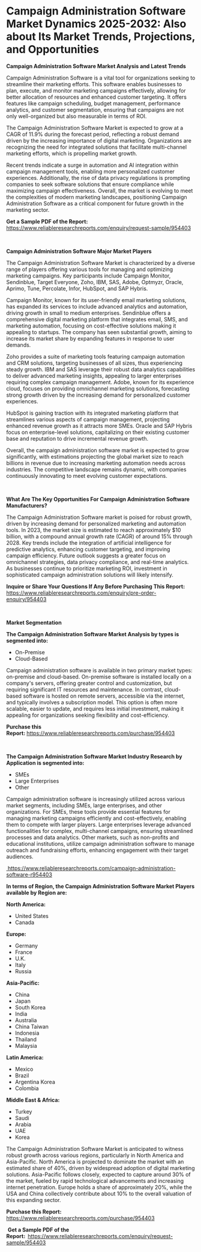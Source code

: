 <p><h1>Campaign Administration Software Market Dynamics 2025-2032: Also about Its Market Trends, Projections, and Opportunities</h1></p><p><strong>Campaign Administration Software Market Analysis and Latest Trends</strong></p>
<p><p>Campaign Administration Software is a vital tool for organizations seeking to streamline their marketing efforts. This software enables businesses to plan, execute, and monitor marketing campaigns effectively, allowing for better allocation of resources and enhanced customer targeting. It offers features like campaign scheduling, budget management, performance analytics, and customer segmentation, ensuring that campaigns are not only well-organized but also measurable in terms of ROI.</p><p>The Campaign Administration Software Market is expected to grow at a CAGR of 11.9% during the forecast period, reflecting a robust demand driven by the increasing importance of digital marketing. Organizations are recognizing the need for integrated solutions that facilitate multi-channel marketing efforts, which is propelling market growth. </p><p>Recent trends indicate a surge in automation and AI integration within campaign management tools, enabling more personalized customer experiences. Additionally, the rise of data privacy regulations is prompting companies to seek software solutions that ensure compliance while maximizing campaign effectiveness. Overall, the market is evolving to meet the complexities of modern marketing landscapes, positioning Campaign Administration Software as a critical component for future growth in the marketing sector.</p></p>
<p><strong>Get a Sample PDF of the Report:&nbsp;</strong> <a href="https://www.reliableresearchreports.com/enquiry/request-sample/954403?utm_campaign=2224&utm_medium=2&utm_source=Github&utm_content=ia&utm_term=18042025&utm_id=campaign-administration-software">https://www.reliableresearchreports.com/enquiry/request-sample/954403</a></p>
<p>&nbsp;</p>
<p><strong>Campaign Administration Software Major Market Players</strong></p>
<p><p>The Campaign Administration Software Market is characterized by a diverse range of players offering various tools for managing and optimizing marketing campaigns. Key participants include Campaign Monitor, Sendinblue, Target Everyone, Zoho, IBM, SAS, Adobe, Optmyzr, Oracle, Aprimo, Tune, Percolate, Infor, HubSpot, and SAP Hybris. </p><p>Campaign Monitor, known for its user-friendly email marketing solutions, has expanded its services to include advanced analytics and automation, driving growth in small to medium enterprises. Sendinblue offers a comprehensive digital marketing platform that integrates email, SMS, and marketing automation, focusing on cost-effective solutions making it appealing to startups. The company has seen substantial growth, aiming to increase its market share by expanding features in response to user demands.</p><p>Zoho provides a suite of marketing tools featuring campaign automation and CRM solutions, targeting businesses of all sizes, thus experiencing steady growth. IBM and SAS leverage their robust data analytics capabilities to deliver advanced marketing insights, appealing to larger enterprises requiring complex campaign management. Adobe, known for its experience cloud, focuses on providing omnichannel marketing solutions, forecasting strong growth driven by the increasing demand for personalized customer experiences.</p><p>HubSpot is gaining traction with its integrated marketing platform that streamlines various aspects of campaign management, projecting enhanced revenue growth as it attracts more SMEs. Oracle and SAP Hybris focus on enterprise-level solutions, capitalizing on their existing customer base and reputation to drive incremental revenue growth.</p><p>Overall, the campaign administration software market is expected to grow significantly, with estimations projecting the global market size to reach billions in revenue due to increasing marketing automation needs across industries. The competitive landscape remains dynamic, with companies continuously innovating to meet evolving customer expectations.</p></p>
<p>&nbsp;</p>
<p><strong>What Are The Key Opportunities For Campaign Administration Software Manufacturers?</strong></p>
<p><p>The Campaign Administration Software market is poised for robust growth, driven by increasing demand for personalized marketing and automation tools. In 2023, the market size is estimated to reach approximately $10 billion, with a compound annual growth rate (CAGR) of around 15% through 2028. Key trends include the integration of artificial intelligence for predictive analytics, enhancing customer targeting, and improving campaign efficiency. Future outlook suggests a greater focus on omnichannel strategies, data privacy compliance, and real-time analytics. As businesses continue to prioritize marketing ROI, investment in sophisticated campaign administration solutions will likely intensify.</p></p>
<p><strong>Inquire or Share Your Questions If Any Before Purchasing This Report:</strong> <a href="https://www.reliableresearchreports.com/enquiry/pre-order-enquiry/954403?utm_campaign=2224&utm_medium=2&utm_source=Github&utm_content=ia&utm_term=18042025&utm_id=campaign-administration-software">https://www.reliableresearchreports.com/enquiry/pre-order-enquiry/954403</a></p>
<p>&nbsp;</p>
<p><strong>Market Segmentation</strong></p>
<p><strong>The Campaign Administration Software Market Analysis by types is segmented into:</strong></p>
<p><ul><li>On-Premise</li><li>Cloud-Based</li></ul></p>
<p><p>Campaign administration software is available in two primary market types: on-premise and cloud-based. On-premise software is installed locally on a company's servers, offering greater control and customization, but requiring significant IT resources and maintenance. In contrast, cloud-based software is hosted on remote servers, accessible via the internet, and typically involves a subscription model. This option is often more scalable, easier to update, and requires less initial investment, making it appealing for organizations seeking flexibility and cost-efficiency.</p></p>
<p><strong>Purchase this Report:&nbsp;</strong><a href="https://www.reliableresearchreports.com/purchase/954403?utm_campaign=2224&utm_medium=2&utm_source=Github&utm_content=ia&utm_term=18042025&utm_id=campaign-administration-software">https://www.reliableresearchreports.com/purchase/954403</a></p>
<p>&nbsp;</p>
<p><strong>The Campaign Administration Software Market Industry Research by Application is segmented into:</strong></p>
<p><ul><li>SMEs</li><li>Large Enterprises</li><li>Other</li></ul></p>
<p><p>Campaign administration software is increasingly utilized across various market segments, including SMEs, large enterprises, and other organizations. For SMEs, these tools provide essential features for managing marketing campaigns efficiently and cost-effectively, enabling them to compete with larger players. Large enterprises leverage advanced functionalities for complex, multi-channel campaigns, ensuring streamlined processes and data analytics. Other markets, such as non-profits and educational institutions, utilize campaign administration software to manage outreach and fundraising efforts, enhancing engagement with their target audiences.</p></p>
<p><a href="https://www.reliableresearchreports.com/campaign-administration-software-r954403?utm_campaign=2224&utm_medium=2&utm_source=Github&utm_content=ia&utm_term=18042025&utm_id=campaign-administration-software">&nbsp;https://www.reliableresearchreports.com/campaign-administration-software-r954403</a></p>
<p><strong>In terms of Region, the Campaign Administration Software Market Players available by Region are:</strong></p>
<p>
    <p> <strong> North America: </strong>
        <ul>
            <li>United States</li>
            <li>Canada</li>
        </ul>
        </p> 
    <p> <strong> Europe: </strong>
        <ul>
            <li>Germany</li>
            <li>France</li>
            <li>U.K.</li>
            <li>Italy</li>
            <li>Russia</li>
        </ul>
        </p> 
    <p> <strong> Asia-Pacific: </strong>
        <ul>
            <li>China</li>
            <li>Japan</li>
            <li>South Korea</li>
            <li>India</li>
            <li>Australia</li>
            <li>China Taiwan</li>
            <li>Indonesia</li>
            <li>Thailand</li>
            <li>Malaysia</li>
        </ul>
        </p> 
    <p> <strong> Latin America: </strong>
        <ul>
            <li>Mexico</li>
            <li>Brazil</li>
            <li>Argentina Korea</li>
            <li>Colombia</li>
        </ul>
        </p> 
    <p> <strong> Middle East & Africa: </strong>
        <ul>
            <li>Turkey</li>
            <li>Saudi</li>
            <li>Arabia</li>
            <li>UAE</li>
            <li>Korea</li>
        </ul>
    </p>
    </p>
<p><p>The Campaign Administration Software Market is anticipated to witness robust growth across various regions, particularly in North America and Asia-Pacific. North America is projected to dominate the market with an estimated share of 40%, driven by widespread adoption of digital marketing solutions. Asia-Pacific follows closely, expected to capture around 30% of the market, fueled by rapid technological advancements and increasing internet penetration. Europe holds a share of approximately 20%, while the USA and China collectively contribute about 10% to the overall valuation of this expanding sector.</p></p>
<p><strong>Purchase this Report: </strong><a href="https://www.reliableresearchreports.com/purchase/954403?utm_campaign=2224&utm_medium=2&utm_source=Github&utm_content=ia&utm_term=18042025&utm_id=campaign-administration-software">https://www.reliableresearchreports.com/purchase/954403</a></p>
<p>&nbsp;<strong>Get a Sample PDF of the Report:&nbsp;&nbsp;</strong><a href="https://www.reliableresearchreports.com/enquiry/request-sample/954403?utm_campaign=2224&utm_medium=2&utm_source=Github&utm_content=ia&utm_term=18042025&utm_id=campaign-administration-software">https://www.reliableresearchreports.com/enquiry/request-sample/954403</a></p>
<p><strong></strong></p>
<p><p></p><p></p><p></p></p>